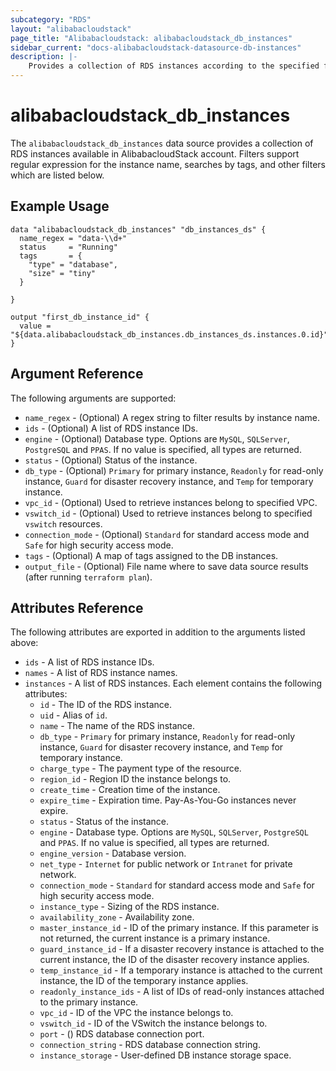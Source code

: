 ```yaml
---
subcategory: "RDS"
layout: "alibabacloudstack"
page_title: "Alibabacloudstack: alibabacloudstack_db_instances"
sidebar_current: "docs-alibabacloudstack-datasource-db-instances"
description: |-
    Provides a collection of RDS instances according to the specified filters.
---
```


# alibabacloudstack\_db\_instances

The `alibabacloudstack_db_instances` data source provides a collection of RDS instances available in AlibabacloudStack account.
Filters support regular expression for the instance name, searches by tags, and other filters which are listed below.

## Example Usage

```
data "alibabacloudstack_db_instances" "db_instances_ds" {
  name_regex = "data-\\d+"
  status     = "Running"
  tags       = {
    "type" = "database",
    "size" = "tiny"
  }

}

output "first_db_instance_id" {
  value = "${data.alibabacloudstack_db_instances.db_instances_ds.instances.0.id}"
}
```

## Argument Reference

The following arguments are supported:

* `name_regex` - (Optional) A regex string to filter results by instance name.
* `ids` - (Optional) A list of RDS instance IDs. 
* `engine` - (Optional) Database type. Options are `MySQL`, `SQLServer`, `PostgreSQL` and `PPAS`. If no value is specified, all types are returned.
* `status` - (Optional) Status of the instance.
* `db_type` - (Optional) `Primary` for primary instance, `Readonly` for read-only instance, `Guard` for disaster recovery instance, and `Temp` for temporary instance.
* `vpc_id` - (Optional) Used to retrieve instances belong to specified VPC.
* `vswitch_id` - (Optional) Used to retrieve instances belong to specified `vswitch` resources.
* `connection_mode` - (Optional) `Standard` for standard access mode and `Safe` for high security access mode.
* `tags` - (Optional) A map of tags assigned to the DB instances. 
* `output_file` - (Optional) File name where to save data source results (after running `terraform plan`).

## Attributes Reference

The following attributes are exported in addition to the arguments listed above:

* `ids` - A list of RDS instance IDs. 
* `names` - A list of RDS instance names. 
* `instances` - A list of RDS instances. Each element contains the following attributes:
  * `id` - The ID of the RDS instance.
  * `uid` - Alias of `id`.
  * `name` - The name of the RDS instance.
  * `db_type` - `Primary` for primary instance, `Readonly` for read-only instance, `Guard` for disaster recovery instance, and `Temp` for temporary instance.
  * `charge_type` - The payment type of the resource.
  * `region_id` - Region ID the instance belongs to.
  * `create_time` - Creation time of the instance.
  * `expire_time` - Expiration time. Pay-As-You-Go instances never expire.
  * `status` - Status of the instance.
  * `engine` - Database type. Options are `MySQL`, `SQLServer`, `PostgreSQL` and `PPAS`. If no value is specified, all types are returned.
  * `engine_version` - Database version.
  * `net_type` - `Internet` for public network or `Intranet` for private network.
  * `connection_mode` - `Standard` for standard access mode and `Safe` for high security access mode.
  * `instance_type` - Sizing of the RDS instance.
  * `availability_zone` - Availability zone.
  * `master_instance_id` - ID of the primary instance. If this parameter is not returned, the current instance is a primary instance.
  * `guard_instance_id` - If a disaster recovery instance is attached to the current instance, the ID of the disaster recovery instance applies.
  * `temp_instance_id` - If a temporary instance is attached to the current instance, the ID of the temporary instance applies.
  * `readonly_instance_ids` - A list of IDs of read-only instances attached to the primary instance.
  * `vpc_id` - ID of the VPC the instance belongs to.
  * `vswitch_id` - ID of the VSwitch the instance belongs to.
  * `port` - () RDS database connection port.
  * `connection_string` - RDS database connection string.
  * `instance_storage` -  User-defined DB instance storage space.
